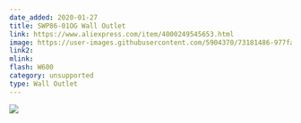 ```yaml
---
date_added: 2020-01-27
title: SWP86-01OG Wall Outlet
link: https://www.aliexpress.com/item/4000249545653.html
image: https://user-images.githubusercontent.com/5904370/73181486-977fa680-4117-11ea-920f-3e38ac0dd012.png
link2: 
mlink: 
flash: W600
category: unsupported
type: Wall Outlet
---
```

![](https://ae01.alicdn.com/kf/H74f6f7c528a5482d8686f46ddb75a11bt.jpg)

